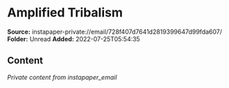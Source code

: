 # Amplified Tribalism

**Source:** instapaper-private://email/728f407d7641d2819399647d99fda607/
**Folder:** Unread
**Added:** 2022-07-25T05:54:35




## Content
*Private content from instapaper_email*

